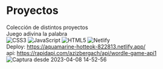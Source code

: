 # Proyectos
Colección de distintos proyectos   
Juego adivina la palabra   
![CSS3](https://img.shields.io/badge/css3-%231572B6.svg?style=for-the-badge&logo=css3&logoColor=white) ![JavaScript](https://img.shields.io/badge/javascript-%23323330.svg?style=for-the-badge&logo=javascript&logoColor=%23F7DF1E) ![HTML5](https://img.shields.io/badge/html5-%23E34F26.svg?style=for-the-badge&logo=html5&logoColor=white) ![Netlify](https://img.shields.io/badge/netlify-%23000000.svg?style=for-the-badge&logo=netlify&logoColor=#00C7B7)  
Deploy: https://aquamarine-hotteok-822813.netlify.app/  
api: https://rapidapi.com/azizbergach/api/wordle-game-api1 
![Captura desde 2023-04-08 14-52-56](https://user-images.githubusercontent.com/56416438/230740351-c618dd2a-70ec-43d3-ada6-63531cd499b5.png)
